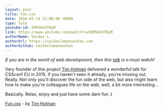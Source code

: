 ```yaml
---
layout: post
title: Fun.css
date: 2016-03-14 21:00:00 +0000
type: Talk
youtube-id: 5HP6k43T0yM
link: https://www.youtube.com/watch?v=5HP6k43T0yM
authorName: Vaidas L.
authorUrl: https://vaidaslamanauskas.com
authorGithub: vaidaslamanauskas
---
```


_If you are in the world of web development, then this [talk](https://www.youtube.com/watch?v=5HP6k43T0yM) is a must watch!_

Very founder of this project [Tim Holman](http://tholman.com/) delivered a wonderful talk for CSSconf EU in 2015. If you haven't seen it already, you're missing out. Really. Not only you'll discover the fun side of the web, but also might learn how to make you're colleagues life on the web, well, a bit more interesting...

Basically. Relax, enjoy and just have some darn fun :)

[Fun.css](https://www.youtube.com/watch?v=5HP6k43T0yM) - by [Tim Holman](http://tholman.com/)
